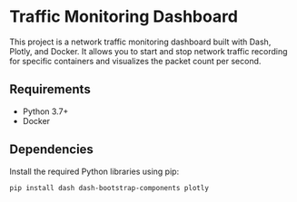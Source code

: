# Traffic Monitoring Dashboard

This project is a network traffic monitoring dashboard built with Dash, Plotly, and Docker. It allows you to start and stop network traffic recording for specific containers and visualizes the packet count per second.

## Requirements

- Python 3.7+
- Docker

## Dependencies

Install the required Python libraries using pip:

```bash
pip install dash dash-bootstrap-components plotly
```